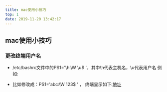 ```yaml
---
title: mac使用小技巧
top: 1
date: 2019-11-20 13:42:17
---
```


<!--
 * @Author: za-wangxuezhong
 * @Date: 2019-11-17 22:19:51
 * @LastEditors: za-wangxuezhong
 * @LastEditTime: 2019-11-20 13:50:39
 * @Description: file content
 -->

## mac使用小技巧

### 更改终端用户名

- /etc/bashrc文件中的PS1='\h:\W \u\$ '，其中\h代表主机名，\u代表用户名
例如:

- 比如修改成：PS1='abc:\W 123\$ ' ， 终端显示如下:[地址](https://www.cnblogs.com/tdcqma/p/6714492.html)
